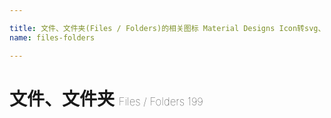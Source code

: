 ```yaml
---

title: 文件、文件夹(Files / Folders)的相关图标 Material Designs Icon转svg、png下载
name: files-folders

---
```


# 文件、文件夹  <small style="font-size: 60%;font-weight: 100">Files / Folders <span class="badge-secondary badge">199</span> </small>

<search tag="files-folders" :max="0"/>

